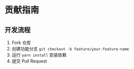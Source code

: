 # 贡献指南

## 开发流程

1. Fork 仓库
2. 创建功能分支 `git checkout -b feature/your-feature-name`
3. 运行 `yarn install` 安装依赖
4. 提交 Pull Request

